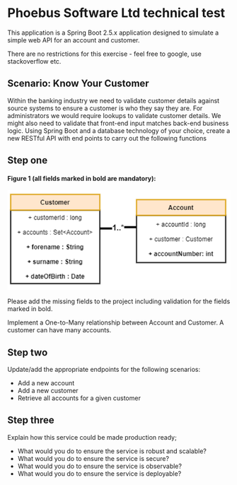 # Phoebus Software Ltd technical test

This application is a Spring Boot 2.5.x application designed to simulate a simple web API for an account and customer.

There are no restrictions for this exercise - feel free to google, use stackoverflow etc.

## Scenario: Know Your Customer
Within the banking industry we need to validate customer details against source systems to ensure a customer is who they say they are.
For administrators we would require lookups to validate customer details. We might also need to validate that front-end input matches back-end business logic.
Using Spring Boot and a database technology of your choice, create a new RESTful API with end points to carry out the following functions

## Step one

#### Figure 1 (all fields marked in bold are mandatory):
![entity_diagram.png](entity_diagram.png)

Please add the missing fields to the project including validation for the fields marked in bold.

Implement a One-to-Many relationship between Account and Customer. A customer can have many accounts.

## Step two
Update/add the appropriate endpoints for the following scenarios:
 - Add a new account
 - Add a new customer
 - Retrieve all accounts for a given customer

## Step three

Explain how this service could be made production ready;

 - What would you do to ensure the service is robust and scalable?
 - What would you do to ensure the service is secure?
 - What would you do to ensure the service is observable?
 - What would you do to ensure the service is deployable?
